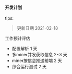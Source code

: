 #### 开发计划
tips:
> 更新日期 2021-02-18

工作预计评估 
* 配置解析 1 天 
* 多miner并发获取信息 2~3 天
* miner按信息推送前端 2 天 
* 综合运行测试 2 天
